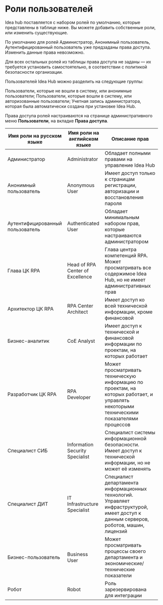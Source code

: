 # Роли пользователей

Idea hub поставляется с набором ролей по умолчанию, которые представлены в таблице ниже. Вы можете добавить собственные роли, или изменить существующие.

По умолчанию для ролей Администратор, Анонимный пользователь, Аутентифицированный пользователь уже предзаданы права доступа. Изменить данные права невозможно.

Для всех остальных ролей из таблицы права доступа не заданы — их требуется установить самостоятельно, в соответствии с политикой безопасности организации.

Пользователей Idea Hub можно разделить на следующие группы:

Пользователи, которые не вошли в систему, или анонимные пользователи;
Пользователи, которые вошли в систему, или авторизованные пользователи;
Учетная запись администратора, которая была автоматически создана при установке Idea Hub.


Права доступа ролей настраиваются на странице административного меню **Пользователи**, на вкладке **Права доступа**.

| Имя роли на русском языке | Имя роли на английском языке   | Описание прав                                                                          |
|---------------------------|--------------------------------|--------------------------------------------------------------------------------------- |
| Администратор             | Administrator                  | Обладает полными правами на управление Idea Hub                                        |
| Анонимный пользователь    | Anonymous User                 | Имеет доступ только к страницам регистрации, авторизации и восстановления пароля       |
| Аутентифицированный пользователь | Authenticated User       | Обладает минимальным набором прав, которые настраиваются администратором              |
| Глава ЦК RPA              | Head of RPA Center of Excellence| Глава центра компетенций RPA. Может просматривать все содержимое Idea Hub, но не имеет административных прав |
| Архитектор ЦК RPA         | RPA Center Architect           | Имеет доступ ко всей технической информации, кроме финансовой                         |
| Бизнес-аналитик           | CoE Analyst                    | Имеет доступ к технической и финансовой информации по проектам, на которых работает |
| Разработчик ЦК RPA        | RPA Developer                  | Может просматривать техническую информацию по проектам, на которых работает, и управлять некоторыми техническими показателями процессов |
| Специалист СИБ            | Information Security Specialist| Специалист системы информационной безопасности. Имеет доступ к технической информации, но не может её изменять                       |
| Специалист ДИТ            | IT Infrastructure Specialist   | Специалист департамента информационных технологий. Управляет инфраструктурой, имеет доступ к данным серверов, роботов, машин, лицензий   |
| Бизнес-пользователь       | Business User                  | Может просматривать процессы своего департамента и экономические/технические показатели|
| Робот                     | Robot                          | Роль зарезервирована для интеграции                                                     |

